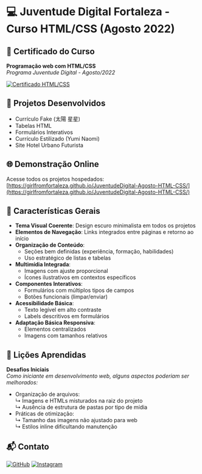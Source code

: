 # 💻 Juventude Digital Fortaleza - Curso HTML/CSS (Agosto 2022)

## 📜 Certificado do Curso
**Programação web com HTML/CSS**  
*Programa Juventude Digital - Agosto/2022*

[![Certificado HTML/CSS](https://girlfromfortaleza.github.io/PortfolioArte-HTML/certtec22.PNG)](https://girlfromfortaleza.github.io/PortfolioArte-HTML/certtec22.PNG)

## 🚀 Projetos Desenvolvidos
- Currículo Fake (太陽 星星)
- Tabelas HTML 
- Formulários Interativos
- Currículo Estilizado (Yumi Naomi)
- Site Hotel Urbano Futurista

## 🌐 Demonstração Online
Acesse todos os projetos hospedados:  
[https://girlfromfortaleza.github.io/JuventudeDigital-Agosto-HTML-CSS/](https://girlfromfortaleza.github.io/JuventudeDigital-Agosto-HTML-CSS/)

## 🎨 Características Gerais
- **Tema Visual Coerente**: Design escuro minimalista em todos os projetos
- **Elementos de Navegação**: Links integrados entre páginas e retorno ao início
- **Organização de Conteúdo**:
  - Seções bem definidas (experiência, formação, habilidades)
  - Uso estratégico de listas e tabelas
- **Multimídia Integrada**:
  - Imagens com ajuste proporcional
  - Ícones ilustrativos em contextos específicos
- **Componentes Interativos**:
  - Formulários com múltiplos tipos de campos
  - Botões funcionais (limpar/enviar)
- **Acessibilidade Básica**:
  - Texto legível em alto contraste
  - Labels descritivos em formulários
- **Adaptação Básica Responsiva**:
  - Elementos centralizados
  - Imagens com tamanhos relativos

## 📌 Lições Aprendidas
**Desafios Iniciais**  
*Como iniciante em desenvolvimento web, alguns aspectos poderiam ser melhorados:*
- Organização de arquivos:  
  ↳ Imagens e HTMLs misturados na raiz do projeto  
  ↳ Ausência de estrutura de pastas por tipo de mídia  
- Práticas de otimização:  
  ↳ Tamanho das imagens não ajustado para web  
  ↳ Estilos inline dificultando manutenção
  
## 📬 Contato
[![GitHub](https://img.shields.io/badge/GitHub-100000?style=for-the-badge&logo=github&logoColor=white)](https://github.com/girlfromfortaleza)
[![Instagram](https://img.shields.io/badge/Instagram-E4405F?style=for-the-badge&logo=instagram&logoColor=white)](https://www.instagram.com/veil.and.brush/)
